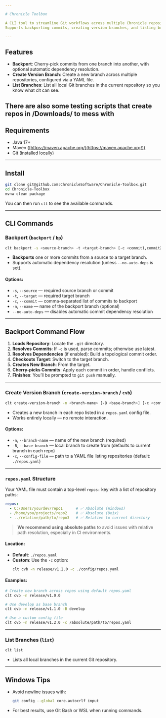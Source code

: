 ```yaml
---

# Chronicle Toolbox

A CLI tool to streamline Git workflows across multiple Chronicle repositories.  
Supports backporting commits, creating version branches, and listing branches — all from the terminal.

---
```


## Features

- **Backport**: Cherry-pick commits from one branch into another, with optional automatic dependency resolution.
- **Create Version Branch**: Create a new branch across multiple repositories, configured via a YAML file.
- **List Branches**: List all local Git branches in the current repository so you know what clt can see.

There are also some testing scripts that create repos in /Downloads/ to mess with
---

## Requirements

- Java 17+
- Maven ([https://maven.apache.org/](https://maven.apache.org/))
- Git (installed locally)

---

## Install
```bash
git clone git@github.com:ChronicleSoftware/Chronicle-Toolbox.git
cd Chronicle-Toolbox
mvnw clean package
```

You can then run `clt` to see the available commands.

---
## CLI Commands

### Backport (`backport` / `bp`)

```bash
clt backport -s <source-branch> -t <target-branch> [-c <commit1,commit2,...>] [-n <new-branch-name>] [--no-auto-deps]
```

- **Backports** one or more commits from a source to a target branch.
- Supports automatic dependency resolution (unless `--no-auto-deps` is set).

#### Options:
- `-s`, `--source` — required source branch or commit
- `-t`, `--target` — required target branch
- `-c`, `--commit` — comma-separated list of commits to backport
- `-n`, `--name` — name of the backport branch (optional)
- `--no-auto-deps` — disables automatic commit dependency resolution

---

## Backport Command Flow

1. **Loads Repository**: Locate the `.git` directory.
2. **Resolves Commits**: If `-c` is used, parse commits; otherwise use latest.
3. **Resolves Dependencies** (if enabled): Build a topological commit order.
4. **Checkouts Target**: Switch to the target branch.
5. **Creates New Branch**: From the target.
6. **Cherry-picks Commits**: Apply each commit in order, handle conflicts.
7. **Finishes**: You’ll be prompted to `git push` manually.

---

### Create Version Branch (`create-version-branch` / `cvb`)

```bash
clt create-version-branch -n <branch-name> [-B <base-branch>] [-c <config-file>]
```

- Creates a new branch in each repo listed in a `repos.yaml` config file.
- Works entirely locally — no remote interaction.

#### Options:
- `-n`, `--branch-name` — name of the new branch (required)
- `-B`, `--base-branch` — local branch to create from (defaults to current branch in each repo)
- `-c`, `--config-file` — path to a YAML file listing repositories (default: `./repos.yaml`)

---

### `repos.yaml` Structure

Your YAML file must contain a top-level `repos:` key with a list of repository paths:

```yaml
repos:
  - C:/Users/you/dev/repo1      # ✅ Absolute (Windows)
  - /home/you/projects/repo2    # ✅ Absolute (Unix)
  - ../relative/path/to/repo3   # ✅ Relative to current directory
```

> **We recommend using absolute paths** to avoid issues with relative path resolution, especially in CI environments.

#### Location:

- **Default**: `./repos.yaml`
- **Custom**: Use the `-c` option:
  ```bash
  clt cvb -n release/v1.2.0 -c ./config/repos.yaml
  ```

#### Examples:

```bash
# Create new branch across repos using default repos.yaml
clt cvb -n release/v1.0.0

# Use develop as base branch
clt cvb -n release/v1.1.0 -B develop

# Use a custom config file
clt cvb -n release/v1.2.0 -c /absolute/path/to/repos.yaml
```

---

### List Branches (`list`)

```bash
clt list
```

- Lists all local branches in the current Git repository.

---

## Windows Tips

- Avoid newline issues with:
  ```bash
  git config --global core.autocrlf input
  ```
- For best results, use Git Bash or WSL when running commands.
